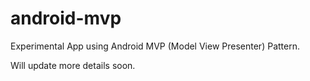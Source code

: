 # android-mvp
Experimental App using Android MVP (Model View Presenter) Pattern.

Will update more details soon.
